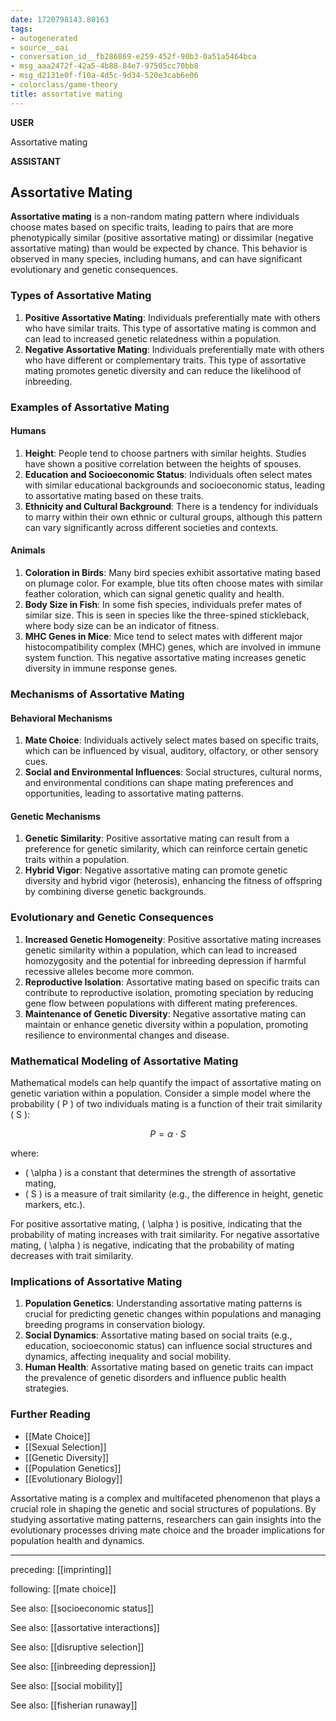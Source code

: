 ```yaml
---
date: 1720798143.80163
tags:
- autogenerated
- source__oai
- conversation_id__fb286869-e259-452f-90b3-0a51a5464bca
- msg_aaa2472f-42a5-4b88-84e7-97505cc70bb8
- msg_d2131e0f-f10a-4d5c-9d34-520e3cab6e06
- colorclass/game-theory
title: assortative mating
---
```


**USER**

Assortative mating


**ASSISTANT**

## Assortative Mating

**Assortative mating** is a non-random mating pattern where individuals choose mates based on specific traits, leading to pairs that are more phenotypically similar (positive assortative mating) or dissimilar (negative assortative mating) than would be expected by chance. This behavior is observed in many species, including humans, and can have significant evolutionary and genetic consequences.

### Types of Assortative Mating

1. **Positive Assortative Mating**: Individuals preferentially mate with others who have similar traits. This type of assortative mating is common and can lead to increased genetic relatedness within a population.
2. **Negative Assortative Mating**: Individuals preferentially mate with others who have different or complementary traits. This type of assortative mating promotes genetic diversity and can reduce the likelihood of inbreeding.

### Examples of Assortative Mating

#### Humans

1. **Height**: People tend to choose partners with similar heights. Studies have shown a positive correlation between the heights of spouses.
2. **Education and Socioeconomic Status**: Individuals often select mates with similar educational backgrounds and socioeconomic status, leading to assortative mating based on these traits.
3. **Ethnicity and Cultural Background**: There is a tendency for individuals to marry within their own ethnic or cultural groups, although this pattern can vary significantly across different societies and contexts.

#### Animals

1. **Coloration in Birds**: Many bird species exhibit assortative mating based on plumage color. For example, blue tits often choose mates with similar feather coloration, which can signal genetic quality and health.
2. **Body Size in Fish**: In some fish species, individuals prefer mates of similar size. This is seen in species like the three-spined stickleback, where body size can be an indicator of fitness.
3. **MHC Genes in Mice**: Mice tend to select mates with different major histocompatibility complex (MHC) genes, which are involved in immune system function. This negative assortative mating increases genetic diversity in immune response genes.

### Mechanisms of Assortative Mating

#### Behavioral Mechanisms

1. **Mate Choice**: Individuals actively select mates based on specific traits, which can be influenced by visual, auditory, olfactory, or other sensory cues.
2. **Social and Environmental Influences**: Social structures, cultural norms, and environmental conditions can shape mating preferences and opportunities, leading to assortative mating patterns.

#### Genetic Mechanisms

1. **Genetic Similarity**: Positive assortative mating can result from a preference for genetic similarity, which can reinforce certain genetic traits within a population.
2. **Hybrid Vigor**: Negative assortative mating can promote genetic diversity and hybrid vigor (heterosis), enhancing the fitness of offspring by combining diverse genetic backgrounds.

### Evolutionary and Genetic Consequences

1. **Increased Genetic Homogeneity**: Positive assortative mating increases genetic similarity within a population, which can lead to increased homozygosity and the potential for inbreeding depression if harmful recessive alleles become more common.
2. **Reproductive Isolation**: Assortative mating based on specific traits can contribute to reproductive isolation, promoting speciation by reducing gene flow between populations with different mating preferences.
3. **Maintenance of Genetic Diversity**: Negative assortative mating can maintain or enhance genetic diversity within a population, promoting resilience to environmental changes and disease.

### Mathematical Modeling of Assortative Mating

Mathematical models can help quantify the impact of assortative mating on genetic variation within a population. Consider a simple model where the probability \( P \) of two individuals mating is a function of their trait similarity \( S \):

$$
P = \alpha \cdot S
$$

where:
- \( \alpha \) is a constant that determines the strength of assortative mating,
- \( S \) is a measure of trait similarity (e.g., the difference in height, genetic markers, etc.).

For positive assortative mating, \( \alpha \) is positive, indicating that the probability of mating increases with trait similarity. For negative assortative mating, \( \alpha \) is negative, indicating that the probability of mating decreases with trait similarity.

### Implications of Assortative Mating

1. **Population Genetics**: Understanding assortative mating patterns is crucial for predicting genetic changes within populations and managing breeding programs in conservation biology.
2. **Social Dynamics**: Assortative mating based on social traits (e.g., education, socioeconomic status) can influence social structures and dynamics, affecting inequality and social mobility.
3. **Human Health**: Assortative mating based on genetic traits can impact the prevalence of genetic disorders and influence public health strategies.

### Further Reading

- [[Mate Choice]]
- [[Sexual Selection]]
- [[Genetic Diversity]]
- [[Population Genetics]]
- [[Evolutionary Biology]]

Assortative mating is a complex and multifaceted phenomenon that plays a crucial role in shaping the genetic and social structures of populations. By studying assortative mating patterns, researchers can gain insights into the evolutionary processes driving mate choice and the broader implications for population health and dynamics.


---

preceding: [[imprinting]]  


following: [[mate choice]]

See also: [[socioeconomic status]]


See also: [[assortative interactions]]


See also: [[disruptive selection]]


See also: [[inbreeding depression]]


See also: [[social mobility]]


See also: [[fisherian runaway]]